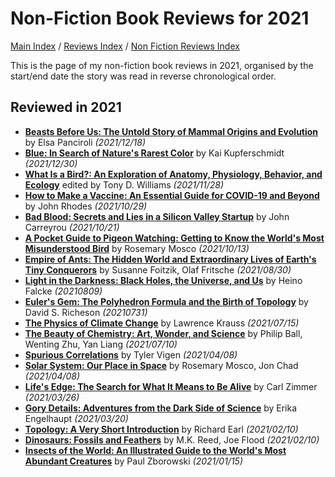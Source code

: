 # Non-Fiction Book Reviews for 2021

[Main Index](../../../README.md) / [Reviews Index](../../README.md) / [Non Fiction Reviews Index](../README.md)

This is the page of my non-fiction book reviews in 2021, organised by the start/end date the story was read in reverse chronological order.

## Reviewed in 2021

- [**Beasts Before Us: The Untold Story of Mammal Origins and Evolution**](20211218-BeastsBeforeUs.md) by Elsa Panciroli *(2021/12/18)*
- [**Blue: In Search of Nature's Rarest Color**](20211230-Blue.md) by Kai Kupferschmidt *(2021/12/30)*
- [**What Is a Bird?: An Exploration of Anatomy, Physiology, Behavior, and Ecology**](20211128-WhatIsABird.md) edited by Tony D. Williams *(2021/11/28)*
- [**How to Make a Vaccine: An Essential Guide for COVID-19 and Beyond**](20211029-HowToMakeAVaccine.md) by John Rhodes *(2021/10/29)*
- [**Bad Blood: Secrets and Lies in a Silicon Valley Startup**](20211021-BadBlood.md) by John Carreyrou *(2021/10/21)*
- [**A Pocket Guide to Pigeon Watching: Getting to Know the World's Most Misunderstood Bird**](20211013-PocketGuidePigeonWatching.md) by Rosemary Mosco *(2021/10/13)*
- [**Empire of Ants: The Hidden World and Extraordinary Lives of Earth's Tiny Conquerors**](20210830-EmpireOfAnts.md) by Susanne Foitzik, Olaf Fritsche *(2021/08/30)*
- [**Light in the Darkness: Black Holes, the Universe, and Us**](20210809-LightInTheDarkness.md) by Heino Falcke *(20210809)*
- [**Euler's Gem: The Polyhedron Formula and the Birth of Topology**](20210731-EulerGem.md) by David S. Richeson *(20210731)*
- [**The Physics of Climate Change**](20210715-PhysicsClimateChange.md) by Lawrence Krauss *(2021/07/15)*
- [**The Beauty of Chemistry: Art, Wonder, and Science**](20210710-BeautyChemistry.md) by Philip Ball, Wenting Zhu, Yan Liang *(2021/07/10)*
- [**Spurious Correlations**](20210408-SpuriousCorrelations.md) by Tyler Vigen *(2021/04/08)*
- [**Solar System: Our Place in Space**](20210408-SolarSystemOurPlaceInSpace.md) by Rosemary Mosco, Jon Chad *(2021/04/08)*
- [**Life's Edge: The Search for What It Means to Be Alive**](20210326-LifeEdge.md) by Carl Zimmer *(2021/03/26)*
- [**Gory Details: Adventures from the Dark Side of Science**](20210320-GoryDetails.md) by Erika Engelhaupt *(2021/03/20)*
- [**Topology: A Very Short Introduction**](20210210-TopologyVeryShortIntroduction.md) by Richard Earl *(2021/02/10)*
- [**Dinosaurs: Fossils and Feathers**](20210210-DinosaursFossilsFeathers.md) by M.K. Reed, Joe Flood *(2021/02/10)*
- [**Insects of the World: An Illustrated Guide to the World's Most Abundant Creatures**](20210115-InsectsOfTheWorld.md) by Paul Zborowski *(2021/01/15)*
